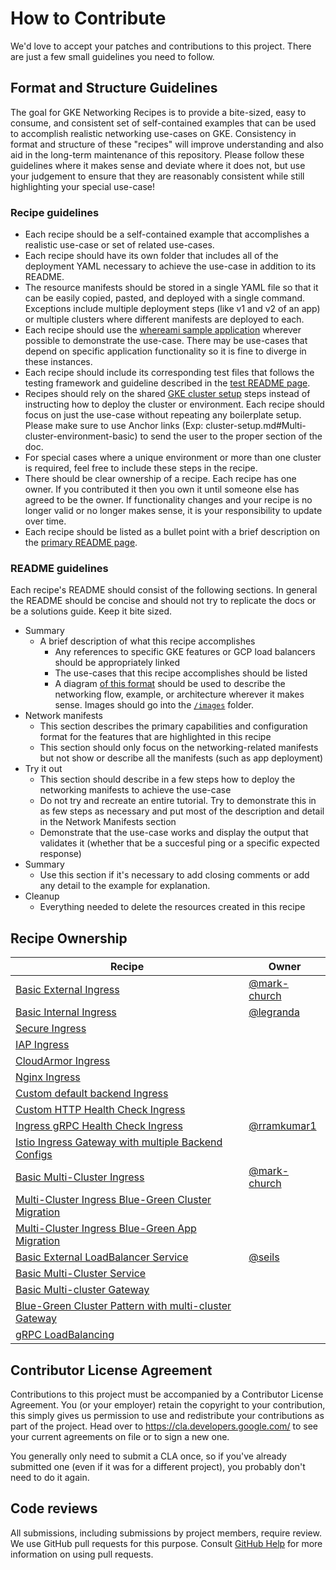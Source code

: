 # How to Contribute

We'd love to accept your patches and contributions to this project. There are just a few small guidelines you need to follow.

## Format and Structure Guidelines

The goal for GKE Networking Recipes is to provide a bite-sized, easy to consume, and consistent set of self-contained examples that can be used to accomplish realistic networking use-cases on GKE. Consistency in format and structure of these "recipes" will improve understanding and also aid in the long-term maintenance of this repository. Please follow these guidelines where it makes sense and deviate where it does not, but use your judgement to ensure that they are reasonably consistent while still highlighting your special use-case!

### Recipe guidelines

- Each recipe should be a self-contained example that accomplishes a realistic use-case or set of related use-cases.
- Each recipe should have its own folder that includes all of the deployment YAML necessary to achieve the use-case in addition to its README.
- The resource manifests should be stored in a single YAML file so that it can be easily copied, pasted, and deployed with a single command. Exceptions include multiple deployment steps (like v1 and v2 of an app) or multiple clusters where different manifests are deployed to each.
- Each recipe should use the [whereami sample application](https://github.com/GoogleCloudPlatform/kubernetes-engine-samples/tree/master/whereami) wherever possible to demonstrate the use-case. There may be use-cases that depend on specific application functionality so it is fine to diverge in these instances.
- Each recipe should include its corresponding test files that follows the testing framework and guideline described in the [test README page](./test/README.md).
- Recipes should rely on the shared [GKE cluster setup](./cluster-setup.md) steps instead of instructing how to deploy the cluster or environment. Each recipe should focus on just the use-case without repeating any boilerplate setup. Please make sure to use Anchor links (Exp: cluster-setup.md#Multi-cluster-environment-basic) to send the user to the proper section of the doc.
- For special cases where a unique environment or more than one cluster is required, feel free to include these steps in the recipe.
- There should be clear ownership of a recipe. Each recipe has one owner. If you contributed it then you own it until someone else has agreed to be the owner. If functionality changes and your recipe is no longer valid or no longer makes sense, it is your responsibility to update over time.
- Each recipe should be listed as a bullet point with a brief description on the [primary README page](./README.md).

### README guidelines

Each recipe's README should consist of the following sections. In general the README should be concise and should not try to replicate the docs or be a solutions guide. Keep it bite sized.

- Summary
  - A brief description of what this recipe accomplishes
    - Any references to specific GKE features or GCP load balancers should be appropriately linked
    - The use-cases that this recipe accomplishes should be listed
    - A diagram [of this format](https://docs.google.com/presentation/d/1Wngda7LN4GcMpASvdnG-laLUDOt3hzmPeUuVvMdSXA0/edit?usp=sharing) should be used to describe the networking flow, example, or architecture wherever it makes sense. Images should go into the [`/images`](./images) folder.
- Network manifests
  - This section describes the primary capabilities and configuration format for the features that are highlighted in this recipe
  - This section should only focus on the networking-related manifests but not show or describe all the manifests (such as app deployment)
- Try it out
  - This section should describe in a few steps how to deploy the networking manifests to achieve the use-case
  - Do not try and recreate an entire tutorial. Try to demonstrate this in as few steps as necessary and put most of the description and detail in the Network Manifests section
  - Demonstrate that the use-case works and display the output that validates it (whether that be a succesful ping or a specific expected response)
- Summary
  - Use this section if it's necessary to add closing comments or add any detail to the example for explanation.
- Cleanup
  - Everything needed to delete the resources created in this recipe

## Recipe Ownership

| Recipe  | Owner |
| ------------- | ------------- |
| [Basic External Ingress](./ingress/single-cluster/ingress-external-basic)  | [@mark-church](https://github.com/mark-church)  |
| [Basic Internal Ingress](./ingress/single-cluster/ingress-internal-basic)  |  [@legranda](https://github.com/aurelienlegrand)  |
| [Secure Ingress](./ingress/single-cluster/ingress-https)  |   |
| [IAP Ingress](./ingress/single-cluster/ingress-iap)  |   |
| [CloudArmor Ingress](./ingress/single-cluster/ingress-cloudarmor)  |   |
| [Nginx Ingress](./ingress/single-cluster/ingress-nginx)  |   |
| [Custom default backend Ingress](./ingress/single-cluster/ingress-custom-default-backend)  |   |
| [Custom HTTP Health Check Ingress](./ingress/single-cluster/ingress-custom-http-health-check)  |   |
| [Ingress gRPC Health Check Ingress](./ingress/single-cluster/ingress-custom-grpc-health-check)  | [@rramkumar1](https://github.com/rramkumar1)  |
| [Istio Ingress Gateway with multiple Backend Configs](./ingress/single-cluster/ingress-asm-multi-backendconfig) |  |
| [Basic Multi-Cluster Ingress](./ingress/multi-cluster/mci-basic)  | [@mark-church](https://github.com/mark-church) |
| [Multi-Cluster Ingress Blue-Green Cluster Migration](./ingress/multi-cluster/mci-blue-green-cluster) |   |
| [Multi-Cluster Ingress Blue-Green App Migration](./ingress/multi-cluster/mci-blue-green-app)  |   |
| [Basic External LoadBalancer Service](./services/single-cluster/external-lb-service)  | [@seils](https://github.com/seils) |
| [Basic Multi-Cluster Service](./services/multi-cluster/mcs-basic)  | |
| [Basic Multi-cluster Gateway](./gateway/multi-cluster/mcg-internal-basic)  |  |
| [Blue-Green Cluster Pattern with multi-cluster Gateway](./gateway/multi-cluster/mcg-internal-blue-green)  |  |
| [gRPC LoadBalancing](./gateway/grpc)  |  |

## Contributor License Agreement

Contributions to this project must be accompanied by a Contributor License
Agreement. You (or your employer) retain the copyright to your contribution,
this simply gives us permission to use and redistribute your contributions as
part of the project. Head over to <https://cla.developers.google.com/> to see
your current agreements on file or to sign a new one.

You generally only need to submit a CLA once, so if you've already submitted one
(even if it was for a different project), you probably don't need to do it
again.

## Code reviews

All submissions, including submissions by project members, require review. We
use GitHub pull requests for this purpose. Consult
[GitHub Help](https://docs.github.com/en/pull-requests/collaborating-with-pull-requests/proposing-changes-to-your-work-with-pull-requests/about-pull-requests)
for more information on using pull requests.
